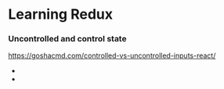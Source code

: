 # Learning Redux
### Uncontrolled and control state
https://goshacmd.com/controlled-vs-uncontrolled-inputs-react/

-
-
